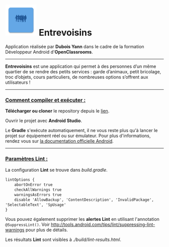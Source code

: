 # <img src="./app/src/main/ic_launcher-web.png" width="100" /> Entrevoisins

Application réalisée par **Dubois Yann** dans le cadre de la formation Développeur Android d'**OpenClassrooms**.

------

**Entrevoisins** est une application qui permet à des personnes d’un même quartier de se rendre des petits services : garde d’animaux, petit bricolage, troc d’objets, cours particuliers, de nombreuses options s’offrent aux utilisateurs !

------

### <u>**Comment compiler et exécuter :**</u>

**Télécharger ou cloner** le repository depuis le [lien](https://github.com/Narghold/Entrevoisins).

Ouvrir le projet avec **Android Studio**.

Le **Gradle** s'exécute automatiquement, il ne vous reste plus qu'à lancer le projet sur équipement réel ou sur émulateur. Pour plus d'informations, rendez vous sur [la documentation officielle Android](https://developer.android.com/studio/run?hl=en).

------

### **<u>Paramètres Lint :</u>**

La configuration **Lint** se trouve dans *build.gradle*.

```
lintOptions {
    abortOnError true
    checkAllWarnings true
    warningsAsErrors true
    disable 'AllowBackup', 'ContentDescription', 'InvalidPackage', 'SelectableText', 'SpUsage'
}
```

Vous pouvez également supprimer les **alertes Lint** en utilisant l'annotation `@SuppressLint()`. Voir http://tools.android.com/tips/lint/suppressing-lint-warnings pour plus de détails.

Les résultats **Lint** sont visibles à *./build/lint-results.html*.